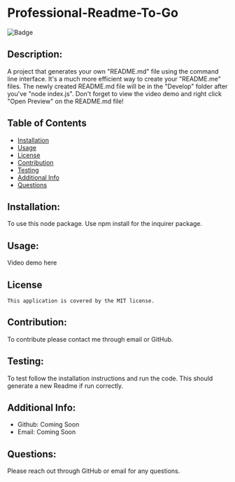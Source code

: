 # Professional-Readme-To-Go
  
  ![Badge](https://img.shields.io/badge/License-MIT-blue.svg)


  ## Description:
A project that generates your own "README.md" file using the command line interface. It's a much more efficient way to create your "README.me" files. The newly created README.md file will be in the "Develop" folder after you've "node index.js". Don't forget to view the video demo and right click "Open Preview" on the README.md file!

  ## Table of Contents 
  - [Installation](#installation)
  - [Usage](#usage)
  - [License](#license)
  - [Contribution](#contribution)
  - [Testing](#testing)
  - [Additional Info](#additional-info)
  - [Questions](#questions)
  ## Installation:
  To use this node package. Use npm install for the inquirer package.
  ## Usage:
  Video demo here

  ## License
    This application is covered by the MIT license.

  ## Contribution:
  To contribute please contact me through email or GitHub.
  ## Testing:
  To test follow the installation instructions and run the code. This should generate a new Readme if run correctly.
  ## Additional Info:
  - Github: Coming Soon
  - Email: Coming Soon
  ## Questions:
  Please reach out through GitHub or email for any questions.
